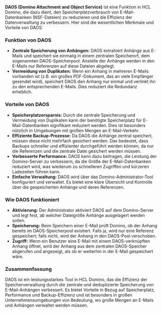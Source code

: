 **DAOS (Domino Attachment and Object Service)** ist eine Funktion in HCL Domino, die dazu dient, den Speicherplatzverbrauch von E-Mail-Datenbanken (NSF-Dateien) zu reduzieren und die Effizienz der Datenverwaltung zu verbessern. Hier sind die wesentlichen Merkmale und Vorteile von DAOS:

### **Funktion von DAOS**
- **Zentrale Speicherung von Anhängen:** DAOS extrahiert Anhänge aus E-Mails und speichert sie einmalig in einem zentralen Speicherort, dem sogenannten DAOS-Speicherpool. Anstelle der Anhänge werden in den E-Mails nur Referenzen auf diese Dateien abgelegt.
- **Vermeidung von Duplikaten:** Wenn ein Anhang in mehreren E-Mails vorhanden ist (z.B. ein großes PDF-Dokument, das an viele Empfänger gesendet wird), speichert DAOS den Anhang nur einmal und verlinkt ihn zu den entsprechenden E-Mails. Dies reduziert die Redundanz erheblich.

### **Vorteile von DAOS**
- **Speicherplatzersparnis:** Durch die zentrale Speicherung und Vermeidung von Duplikaten kann der benötigte Speicherplatz für E-Mail-Datenbanken signifikant reduziert werden. Dies ist besonders nützlich in Umgebungen mit großen Mengen an E-Mail-Verkehr.
- **Effiziente Backup-Prozesse:** Da DAOS die Anhänge zentral speichert, müssen diese nicht mehrfach gesichert werden. Das bedeutet, dass Backups schneller und effizienter durchgeführt werden können, da nur die Referenzen und die zentrale Datei gesichert werden müssen.
- **Verbesserte Performance:** DAOS kann dazu beitragen, die Leistung der Domino-Server zu verbessern, da die Größe der E-Mail-Datenbanken reduziert wird, was wiederum zu schnelleren Zugriffen und kürzeren Ladezeiten führen kann.
- **Einfache Verwaltung:** DAOS wird über das Domino-Administrator-Tool konfiguriert und verwaltet. Es bietet eine klare Übersicht und Kontrolle über die gespeicherten Anhänge und deren Referenzen.

### **Wie DAOS funktioniert**
- **Aktivierung:** Der Administrator aktiviert DAOS auf dem Domino-Server und legt fest, ab welcher Dateigröße Anhänge ausgelagert werden sollen.
- **Speicherung:** Beim Speichern einer E-Mail prüft Domino, ob der Anhang bereits im DAOS-Speicherpool existiert. Falls ja, wird nur eine Referenz gespeichert; falls nicht, wird der Anhang in den DAOS-Pool verschoben.
- **Zugriff:** Wenn ein Benutzer eine E-Mail mit einem DAOS-verknüpften Anhang öffnet, wird der Anhang aus dem zentralen DAOS-Speicher abgerufen und angezeigt, als ob er weiterhin in der E-Mail gespeichert wäre.

### **Zusammenfassung**
DAOS ist ein leistungsstarkes Tool in HCL Domino, das die Effizienz der Speicherverwaltung durch die zentrale und deduplizierte Speicherung von E-Mail-Anhängen verbessert. Es bietet Vorteile in Bezug auf Speicherplatz, Performance und Backup-Effizienz und ist besonders in großen Unternehmensumgebungen von Bedeutung, wo große Mengen an E-Mails und Anhängen verwaltet werden müssen.